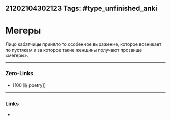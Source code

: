 21202104302123
Tags: #type_unfinished_anki
---
# Мегеры

Лицо кабатчицы приняло то особенное выражение, которое возникает по пустякам и за которое такие женщины получают прозвище «мегеры».

---
### Zero-Links
- [[00 詩 poetry]]
---
### Links
-